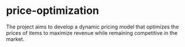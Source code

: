 # price-optimization
The project aims to develop a dynamic pricing model that optimizes the prices of items to maximize revenue while remaining competitive in the market.
